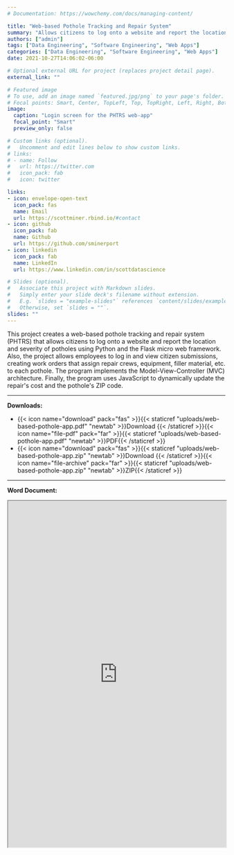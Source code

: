 ```yaml
---
# Documentation: https://wowchemy.com/docs/managing-content/

title: "Web-based Pothole Tracking and Repair System"
summary: "Allows citizens to log onto a website and report the location and severity of potholes"
authors: ["admin"]
tags: ["Data Engineering", "Software Engineering", "Web Apps"]
categories: ["Data Engineering", "Software Engineering", "Web Apps"]
date: 2021-10-27T14:06:02-06:00

# Optional external URL for project (replaces project detail page).
external_link: ""

# Featured image
# To use, add an image named `featured.jpg/png` to your page's folder.
# Focal points: Smart, Center, TopLeft, Top, TopRight, Left, Right, BottomLeft, Bottom, BottomRight.
image:
  caption: "Login screen for the PHTRS web-app"
  focal_point: "Smart"
  preview_only: false

# Custom links (optional).
#   Uncomment and edit lines below to show custom links.
# links:
# - name: Follow
#   url: https://twitter.com
#   icon_pack: fab
#   icon: twitter

links:
- icon: envelope-open-text
  icon_pack: fas
  name: Email
  url: https://scottminer.rbind.io/#contact
- icon: github
  icon_pack: fab
  name: Github
  url: https://github.com/sminerport
- icon: linkedin
  icon_pack: fab
  name: LinkedIn
  url: https://www.linkedin.com/in/scottdatascience

# Slides (optional).
#   Associate this project with Markdown slides.
#   Simply enter your slide deck's filename without extension.
#   E.g. `slides = "example-slides"` references `content/slides/example-slides.md`.
#   Otherwise, set `slides = ""`.
slides: ""
---
```


This project creates a web-based pothole tracking and repair system (PHTRS) that allows citizens to log onto a website and report the location and severity of potholes using Python and the Flask micro web framework. Also, the project allows employees to log in and view citizen submissions, creating work orders that assign repair crews, equipment, filler material, etc. to each pothole. The program implements the Model-View-Controller (MVC) architecture. Finally, the program uses JavaScript to dynamically update the repair's cost and the pothole's ZIP code.

<hr/>

**Downloads:**

<ul>
	<li>{{< icon name="download" pack="fas" >}}{{< staticref "uploads/web-based-pothole-app.pdf" "newtab" >}}Download {{< /staticref >}}{{< icon name="file-pdf" pack="far" >}}{{< staticref "uploads/web-based-pothole-app.pdf" "newtab" >}}PDF{{< /staticref >}}</li>
	<li>{{< icon name="download" pack="fas" >}}{{< staticref "uploads/web-based-pothole-app.zip" "newtab" >}}Download {{< /staticref >}}{{< icon name="file-archive" pack="far" >}}{{< staticref "uploads/web-based-pothole-app.zip" "newtab" >}}ZIP{{< /staticref >}}</li>
</ul>
<hr/>

**Word Document:**

<iframe src="https://onedrive.live.com/embed?cid=5B8EDCFD5CE8D99E&resid=5B8EDCFD5CE8D99E%21239607&authkey=AAOFn4WLyd8ktOY&em=2" width="100%" height="800" frameborder="1" scrolling="yes"></iframe>
